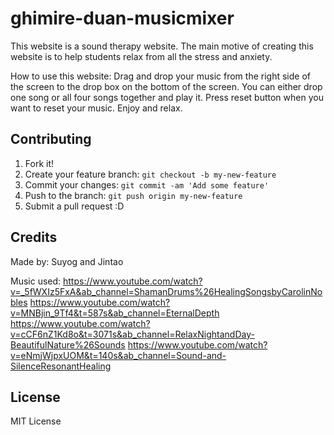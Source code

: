 # ghimire-duan-musicmixer

This website is a sound therapy website. The main motive of creating this website is to help students relax from all the stress and anxiety.

How to use this website:
Drag and drop your music from the right side of the screen to the drop box on the bottom of the screen. You can either drop one song or all four songs together and play it. Press reset button when you want to reset your music. Enjoy and relax.

## Contributing

1. Fork it!
2. Create your feature branch: `git checkout -b my-new-feature`
3. Commit your changes: `git commit -am 'Add some feature'`
4. Push to the branch: `git push origin my-new-feature`
5. Submit a pull request :D

## Credits

Made by: Suyog and Jintao

Music used: 
https://www.youtube.com/watch?v=_5fWXIz5FxA&ab_channel=ShamanDrums%26HealingSongsbyCarolinNobles
https://www.youtube.com/watch?v=MNBjin_9Tf4&t=587s&ab_channel=EternalDepth
https://www.youtube.com/watch?v=cCF6nZ1Kd8o&t=3071s&ab_channel=RelaxNightandDay-BeautifulNature%26Sounds
https://www.youtube.com/watch?v=eNmjWjpxUOM&t=140s&ab_channel=Sound-and-SilenceResonantHealing


## License

MIT License
